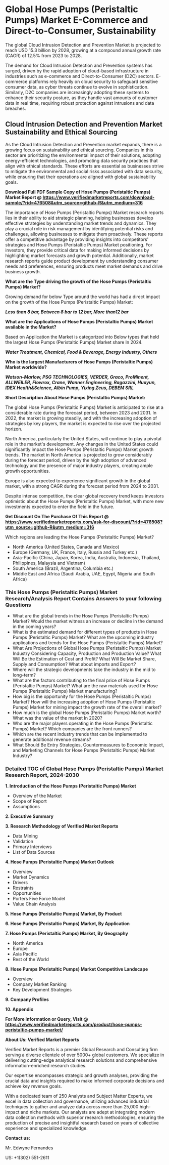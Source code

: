 <h1>Global Hose Pumps (Peristaltic Pumps) Market E-Commerce and Direct-to-Consumer, Sustainability</h1><p class=""><p>The global Cloud Intrusion Detection and Prevention Market is projected to reach USD 15.3 billion by 2028, growing at a compound annual growth rate (CAGR) of 12.5% from 2023 to 2028.</p><p>The demand for Cloud Intrusion Detection and Prevention systems has surged, driven by the rapid adoption of cloud-based infrastructure in industries such as e-commerce and Direct-to-Consumer (D2C) sectors. E-commerce platforms rely heavily on cloud security to safeguard sensitive consumer data, as cyber threats continue to evolve in sophistication. Similarly, D2C companies are increasingly adopting these systems to enhance their security posture, as they handle vast amounts of customer data in real time, requiring robust protection against intrusions and data breaches.</p><h2>Cloud Intrusion Detection and Prevention Market Sustainability and Ethical Sourcing</h2><p>As the Cloud Intrusion Detection and Prevention market expands, there is a growing focus on sustainability and ethical sourcing. Companies in this sector are prioritizing the environmental impact of their solutions, adopting energy-efficient technologies, and promoting data security practices that align with ethical standards. These efforts are essential as businesses strive to mitigate the environmental and social risks associated with data security, while ensuring that their operations are aligned with global sustainability goals.</p></p><p class=""><strong>Download Full PDF Sample Copy of Hose Pumps (Peristaltic Pumps) Market Report @ <a href="https://www.verifiedmarketreports.com/download-sample/?rid=476508&utm_source=github-R&utm_medium=316" target="_blank">https://www.verifiedmarketreports.com/download-sample/?rid=476508&utm_source=github-R&utm_medium=316</a></strong></p><p>The importance of&nbsp;Hose Pumps (Peristaltic Pumps) Market research reports lies in their ability to aid strategic planning, helping businesses develop effective strategies by understanding market trends and dynamics. They play a crucial role in risk management by identifying potential risks and challenges, allowing businesses to mitigate them proactively. These reports offer a competitive advantage by providing insights into competitors' strategies and Hose Pumps (Peristaltic Pumps) Market positioning. For investors, they provide critical data for making informed decisions by highlighting market forecasts and growth potential. Additionally, market research reports guide product development by understanding consumer needs and preferences, ensuring products meet market demands and drive business growth.</p><p><strong>What are the&nbsp;Type driving the growth of the Hose Pumps (Peristaltic Pumps) Market?</strong></p><p id="" class="">Growing demand for below Type around the world has had a direct impact on the growth of the Hose Pumps (Peristaltic Pumps) Market:</p><p class=""><em><strong>Less than 8 bar, Between 8 bar to 12 bar, More than12 bar</strong></em></p><p class=""><strong>What are the&nbsp;Applications&nbsp;of Hose Pumps (Peristaltic Pumps) Market available in the Market?</strong></p><p id="" class="">Based on Application the Market is categorized into Below types that held the largest Hose Pumps (Peristaltic Pumps) Market share In 2024.</p><p class=""><em><strong>Water Treatment, Chemical, Food & Beverage, Energy Industry, Others</strong></em></p><p class=""><strong>Who is the largest Manufacturers of Hose Pumps (Peristaltic Pumps) Market worldwide?</strong></p><p><em><strong>Watson-Marlow, PSG TECHNOLOGIES, VERDER, Graco, ProMinent, ALLWEILER, Flowrox, Crane, Wanner Engineering, Ragazzini, Huayun, IDEX Health&Science, Albin Pump, Yixing Zeus, DEBEM SRL</strong></em></p><p id="" class=""><strong>Short Description About Hose Pumps (Peristaltic Pumps) Market:</strong></p><p>The global Hose Pumps (Peristaltic Pumps) Market is anticipated to rise at a considerable rate during the forecast period, between 2023 and 2031. In 2022, the market is growing steadily, and with the increasing adoption of strategies by key players, the market is expected to rise over the projected horizon.</p><p>North America, particularly the United States, will continue to play a pivotal role in the market's development. Any changes in the United States could significantly impact the Hose Pumps (Peristaltic Pumps) Market growth trends. The market in North America is projected to grow considerably during the forecast period, driven by the high adoption of advanced technology and the presence of major industry players, creating ample growth opportunities.</p><p>Europe is also expected to experience significant growth in the global market, with a strong CAGR during the forecast period from 2024 to 2031.</p><p>Despite intense competition, the clear global recovery trend keeps investors optimistic about the Hose Pumps (Peristaltic Pumps) Market, with more new investments expected to enter the field in the future.</p><p id="" class=""><strong>Get Discount On The Purchase Of This Report @ <a href="https://www.verifiedmarketreports.com/ask-for-discount/?rid=476508?utm_source=github-R&utm_medium=316" target="_blank">https://www.verifiedmarketreports.com/ask-for-discount/?rid=476508?utm_source=github-R&utm_medium=316</a></strong></p><p class="">Which regions are leading the Hose Pumps (Peristaltic Pumps) Market?</p><ul><li>North America (United States, Canada and Mexico)</li><li>Europe (Germany, UK, France, Italy, Russia and Turkey etc.)</li><li>Asia-Pacific (China, Japan, Korea, India, Australia, Indonesia, Thailand, Philippines, Malaysia and Vietnam)</li><li>South America (Brazil, Argentina, Columbia etc.)</li><li>Middle East and Africa (Saudi Arabia, UAE, Egypt, Nigeria and South Africa)</li></ul><h3 id="" class="">This Hose Pumps (Peristaltic Pumps) Market Research/Analysis Report Contains Answers to your following Questions</h3><ul><li>What are the global trends in the Hose Pumps (Peristaltic Pumps) Market? Would the market witness an increase or decline in the demand in the coming years?</li><li>What is the estimated demand for different types of products in Hose Pumps (Peristaltic Pumps) Market? What are the upcoming industry applications and trends for the Hose Pumps (Peristaltic Pumps) Market?</li><li>What Are Projections of Global Hose Pumps (Peristaltic Pumps) Market Industry Considering Capacity, Production and Production Value? What Will Be the Estimation of Cost and Profit? What Will Be Market Share, Supply and Consumption? What about imports and Export?</li><li>Where will the strategic developments take the industry in the mid to long-term?</li><li>What are the factors contributing to the final price of Hose Pumps (Peristaltic Pumps) Market? What are the raw materials used for Hose Pumps (Peristaltic Pumps) Market manufacturing?</li><li>How big is the opportunity for the Hose Pumps (Peristaltic Pumps) Market? How will the increasing adoption of Hose Pumps (Peristaltic Pumps) Market for mining impact the growth rate of the overall market?</li><li>How much is the global Hose Pumps (Peristaltic Pumps) Market worth? What was the value of the market In 2020?</li><li>Who are the major players operating in the Hose Pumps (Peristaltic Pumps) Market? Which companies are the front runners?</li><li>Which are the recent industry trends that can be implemented to generate additional revenue streams?</li><li>What Should Be Entry Strategies, Countermeasures to Economic Impact, and Marketing Channels for Hose Pumps (Peristaltic Pumps) Market Industry?</li></ul><h3 id="" class="">Detailed TOC of Global Hose Pumps (Peristaltic Pumps) Market Research Report, 2024-2030</h3><p id="" class=""><strong>1. Introduction of the Hose Pumps (Peristaltic Pumps) Market</strong></p><ul><li>Overview of the Market</li><li>Scope of Report</li><li>Assumptions</li></ul><p id="" class=""><strong>2. Executive Summary</strong></p><p id="" class=""><strong>3. Research Methodology of Verified Market Reports</strong></p><ul><li>Data Mining</li><li>Validation</li><li>Primary Interviews</li><li>List of Data Sources</li></ul><p id="" class=""><strong>4. Hose Pumps (Peristaltic Pumps) Market Outlook</strong></p><ul><li>Overview</li><li>Market Dynamics</li><li>Drivers</li><li>Restraints</li><li>Opportunities</li><li>Porters Five Force Model</li><li>Value Chain Analysis</li></ul><p id="" class=""><strong>5. Hose Pumps (Peristaltic Pumps) Market, By Product</strong></p><p id="" class=""><strong>6. Hose Pumps (Peristaltic Pumps) Market, By Application</strong></p><p id="" class=""><strong>7. Hose Pumps (Peristaltic Pumps) Market, By Geography</strong></p><ul><li>North America</li><li>Europe</li><li>Asia Pacific</li><li>Rest of the World</li></ul><p id="" class=""><strong>8. Hose Pumps (Peristaltic Pumps) Market Competitive Landscape</strong></p><ul><li>Overview</li><li>Company Market Ranking</li><li>Key Development Strategies</li></ul><p id="" class=""><strong>9. Company Profiles</strong></p><p id="" class=""><strong>10. Appendix</strong></p><p id="" class=""><strong>For More Information or Query, Visit @ <a href="https://www.verifiedmarketreports.com/product/hose-pumps-peristaltic-pumps-market/" target="_blank">https://www.verifiedmarketreports.com/product/hose-pumps-peristaltic-pumps-market/</a></strong></p><p id="" class=""><strong>About Us: Verified Market Reports</strong></p><p id="" class="">Verified Market Reports is a premier Global Research and Consulting firm serving a diverse clientele of over 5000+ global customers. We specialize in delivering cutting-edge analytical research solutions and comprehensive information-enriched research studies.</p><p id="" class="">Our expertise encompasses strategic and growth analyses, providing the crucial data and insights required to make informed corporate decisions and achieve key revenue goals.</p><p id="" class="">With a dedicated team of 250 Analysts and Subject Matter Experts, we excel in data collection and governance, utilizing advanced industrial techniques to gather and analyze data across more than 25,000 high-impact and niche markets. Our analysts are adept at integrating modern data collection methods with superior research methodologies, ensuring the production of precise and insightful research based on years of collective experience and specialized knowledge.</p><p id="" class=""><strong>Contact us:</strong></p><p id="" class="">Mr. Edwyne Fernandes</p><p id="" class="">US: +1(302) 551-2611</p>
